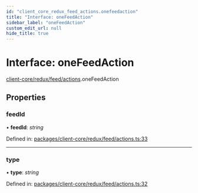 ```yaml
---
id: "client_core_redux_feed_actions.onefeedaction"
title: "Interface: oneFeedAction"
sidebar_label: "oneFeedAction"
custom_edit_url: null
hide_title: true
---
```


# Interface: oneFeedAction

[client-core/redux/feed/actions](../modules/client_core_redux_feed_actions.md).oneFeedAction

## Properties

### feedId

• **feedId**: *string*

Defined in: [packages/client-core/redux/feed/actions.ts:33](https://github.com/xr3ngine/xr3ngine/blob/5a0f83ed8/packages/client-core/redux/feed/actions.ts#L33)

___

### type

• **type**: *string*

Defined in: [packages/client-core/redux/feed/actions.ts:32](https://github.com/xr3ngine/xr3ngine/blob/5a0f83ed8/packages/client-core/redux/feed/actions.ts#L32)
